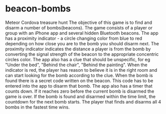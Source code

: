# beacon-bombs
Meteor Cordova treasure hunt
The objective of this game is to find and disarm a number of bombs(beacons). The game consists of a player or group with an iPhone app and several hidden Bluetooth beacons. The app has a proximity indicator - a circle changing color from blue to red depending on how close you are to the bomb you should disarm next. The proximity indicator indicates the distance a player is from the bomb by converting the signal strength of the beacon to the appropriate concentric circles color. The app also has a clue that should be unspecific, for eg "Under the bed", "Behind the chair", "Behind the painting". When the indicator is red, the player has reason to believe it is in the right room and can start looking for the bomb according to the clue. When the bomb is found there is a secret code written on the beacon. This code has to be entered into the app to disarm that bomb. The app also has a timer that counts down. If it reaches zero before the current bomb is disarmed the game is over. If the bomb is found and disarmed within the time limit, the countdown for the next bomb starts. The player that finds and disarms all 4 bombs in the fastest time wins. 
